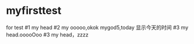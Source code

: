 # myfirsttest
for test
#1 my head
#2 my ooooo,okok
mygod5,today 
显示今天的时间
#3 my head.ooooOoo
#3 my head，zzzz
